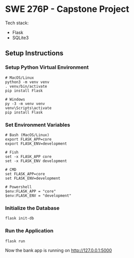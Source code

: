 # SWE 276P - Capstone Project

Tech stack: 

- Flask
- SQLite3

## Setup Instructions

### Setup Python Virtual Environment

```shell
# MacOS/Linux
python3 -m venv venv
. venv/bin/activate
pip install Flask

# Windows
py -3 -m venv venv
venv\Scripts\activate
pip install Flask
```

### Set Environment Variables

```shell
# Bash (MacOS/Linux)
export FLASK_APP=core
export FLASK_ENV=development

# Fish
set -x FLASK_APP core
set -x FLASK_ENV development

# CMD
set FLASK_APP=core
set FLASK_ENV=development

# Powershell
$env:FLASK_APP = "core"
$env:FLASK_ENV = "development"
```

### Initialize the Database

```shell
flask init-db
```

### Run the Application

```shell
flask run
```

Now the bank app is running on http://127.0.0.1:5000
